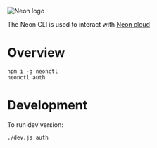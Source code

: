 ![Neon logo](https://neon.tech/static/logo-black-5ca02e6d7a42cba35e7d0ea79b29c816.svg)

The Neon CLI is used to interact with [Neon cloud](https://neon.tech)

Overview
========

```
npm i -g neonctl
neonctl auth
```

Development
===========

To run dev version:
```
./dev.js auth
```
